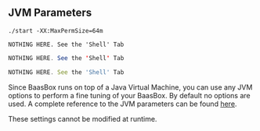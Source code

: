 ## JVM Parameters

```shell
./start -XX:MaxPermSize=64m
```

```objective_c
NOTHING HERE. See the 'Shell' Tab
```

```java
NOTHING HERE. See the 'Shell' Tab
```

```javascript
NOTHING HERE. See the 'Shell' Tab
```

Since BaasBox runs on top of a Java Virtual Machine, you can use any JVM options to perform a fine tuning of your BaasBox.
By default no options are used.
A complete reference to the JVM parameters can be found [here](http://www.oracle.com/technetwork/java/javase/tech/vmoptions-jsp-140102.html).

These settings cannot be modified at runtime.
